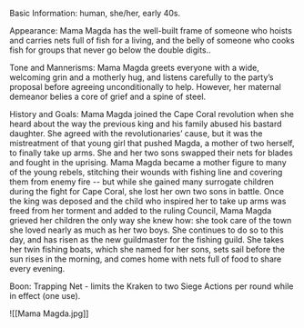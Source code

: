 Basic Information: human, she/her, early 40s.

Appearance: Mama Magda has the well-built frame of someone who hoists and carries nets full of fish for a living, and the belly of someone who cooks fish for groups that never go below the double digits..

Tone and Mannerisms: Mama Magda greets everyone with a wide, welcoming grin and a motherly hug, and listens carefully to the party’s proposal before agreeing unconditionally to help. However, her maternal demeanor belies a core of grief and a spine of steel.

History and Goals: Mama Magda joined the Cape Coral revolution when she heard about the way the previous king and his family abused his bastard daughter. She agreed with the revolutionaries’ cause, but it was the mistreatment of that young girl that pushed Magda, a mother of two herself, to finally take up arms. She and her two sons swapped their nets for blades and fought in the uprising. Mama Magda became a mother figure to many of the young rebels, stitching their wounds with fishing line and covering them from enemy fire -- but while she gained many surrogate children during the fight for Cape Coral, she lost her own two sons in battle. Once the king was deposed and the child who inspired her to take up arms was freed from her torment and added to the ruling Council, Mama Magda grieved her children the only way she knew how: she took care of the town she loved nearly as much as her two boys. She continues to do so to this day, and has risen as the new guildmaster for the fishing guild. She takes her twin fishing boats, which she named for her sons, sets sail before the sun rises in the morning, and comes home with nets full of food to share every evening.

Boon: Trapping Net - limits the Kraken to two Siege Actions per round while in effect (one use).

![[Mama Magda.jpg]]
